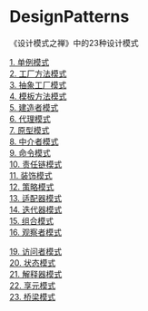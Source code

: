 # DesignPatterns

《设计模式之禅》中的23种设计模式

[1. 单例模式](src/com/sigalhu/singleton)<br>
[2. 工厂方法模式](src/com/sigalhu/factorymethod)<br>
[3. 抽象工厂模式](src/com/sigalhu/abstractfactory)<br>
[4. 模板方法模式](src/com/sigalhu/templatemethod)<br>
[5. 建造者模式](src/com/sigalhu/builderpattern)<br>
[6. 代理模式](src/com/sigalhu/proxypattern)<br>
[7. 原型模式](src/com/sigalhu/prototypepattern)<br>
[8. 中介者模式](src/com/sigalhu/mediatorpattern)<br>
[9. 命令模式](src/com/sigalhu/commandpattern)<br>
[10. 责任链模式](src/com/sigalhu/responsibilitychain)<br>
[11. 装饰模式](src/com/sigalhu/decoratorpattern)<br>
[12. 策略模式](src/com/sigalhu/strategypattern)<br>
[13. 适配器模式](src/com/sigalhu/adapterpattern)<br>
[14. 迭代器模式](src/com/sigalhu/iteratorpattern)<br>
[15. 组合模式](src/com/sigalhu/compositepattern)<br>
[16. 观察者模式](src/com/sigalhu/observerpattern)<br>

[19. 访问者模式](src/com/sigalhu/visitorpattern)<br>
[20. 状态模式](src/com/sigalhu/statepattern)<br>
[21. 解释器模式](src/com/sigalhu/interpreterpattern)<br>
[22. 享元模式](src/com/sigalhu/flyweightpattern)<br>
[23. 桥梁模式](src/com/sigalhu/bridgepattern)<br>